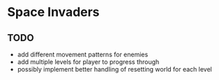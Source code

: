 # Space Invaders

## TODO

- add different movement patterns for enemies
- add multiple levels for player to progress through
- possibly implement better handling of resetting world for each level
